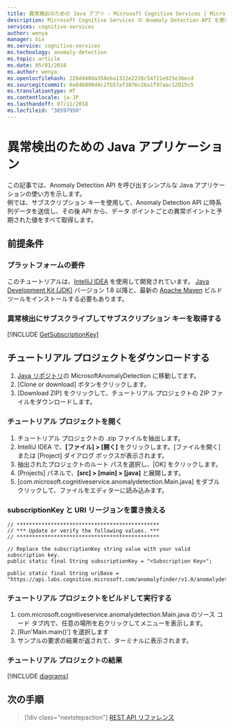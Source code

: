 ```yaml
---
title: 異常検出のための Java アプリ - Microsoft Cognitive Services | Microsoft Docs
description: Microsoft Cognitive Services の Anomaly Detection API を使用する Java アプリについて説明します。 API に元のデータ ポイントを送信し、予期される値と異常なポイントを取得します。
services: cognitive-services
author: wenya
manager: bix
ms.service: cognitive-services
ms.technology: anomaly-detection
ms.topic: article
ms.date: 05/01/2018
ms.author: wenya
ms.openlocfilehash: 228d440da358eba1322e2228c54f21e925e36ecd
ms.sourcegitcommit: 0a84b090d4c2fb57af3876c26a1f97aac12015c5
ms.translationtype: HT
ms.contentlocale: ja-JP
ms.lasthandoff: 07/11/2018
ms.locfileid: "38597950"
---
```

# <a name="anomaly-detection-java-application"></a>異常検出のための Java アプリケーション

この記事では、Anomaly Detection API を呼び出すシンプルな Java アプリケーションの使い方を示します。  
例では、サブスクリプション キーを使用して、Anomaly Detection API に時系列データを送信し、その後 API から、データ ポイントごとの異常ポイントと予期された値をすべて取得します。

## <a name="prerequisites"></a>前提条件

### <a name="platform-requirements"></a>プラットフォームの要件

このチュートリアルは、[IntelliJ IDEA](https://www.jetbrains.com/idea) を使用して開発されています。 [Java Development Kit (JDK)](http://www.oracle.com/technetwork/java/javase/downloads/index.html) バージョン 1.8 以降と、最新の [Apache Maven](http://maven.apache.org/) ビルド ツールをインストールする必要もあります。

### <a name="subscribe-to-anomaly-detection-and-get-a-subscription-key"></a>異常検出にサブスクライブしてサブスクリプション キーを取得する 

[!INCLUDE [GetSubscriptionKey](../includes/get-subscription-key.md)]
 

## <a name="download-the-tutorial-project"></a>チュートリアル プロジェクトをダウンロードする

1. [Java リポジトリ](https://github.com/MicrosoftAnomalyDetection/java-sample)の MicrosoftAnomalyDetection に移動してます。
2. [Clone or download] ボタンをクリックします。
3. [Download ZIP] をクリックして、チュートリアル プロジェクトの ZIP ファイルをダウンロードします。

<a name="Step1"></a>
### <a name="open-the-tutorial-project"></a>チュートリアル プロジェクトを開く

1. チュートリアル プロジェクトの .zip ファイルを抽出します。
2. IntelliJ IDEA で、**[ファイル] > [開く]** をクリックします。[ファイルを開く] または [Project] ダイアログ ボックスが表示されます。
3. 抽出されたプロジェクトのルート パスを選択し、[OK] をクリックします。
4. [Projects] パネルで、**[src] > [main] > [java]** と展開します。
5. [com.microsoft.cognitiveservice.anomalydetection.Main.java] をダブルクリックして、ファイルをエディターに読み込みます。

<a name="Step2"></a>
### <a name="replace-subscriptionkey-and-uri-region"></a>subscriptionKey と URI リージョンを置き換える

```
// **********************************************
// *** Update or verify the following values. ***
// **********************************************

// Replace the subscriptionKey string value with your valid subscription key.
public static final String subscriptionKey = "<Subscription Key>";

public static final String uriBase = "https://api.labs.cognitive.microsoft.com/anomalyfinder/v1.0/anomalydetection";

```

<a name="Step3"></a>
### <a name="build-and-run-the-tutorial-project"></a>チュートリアル プロジェクトをビルドして実行する

1. com.microsoft.cognitiveservice.anomalydetection.Main.java のソース コード タブ内で、任意の場所を右クリックしてメニューを表示します。 
2. [Run'Main.main()'] を選択します
3. サンプルの要求の結果が返されて、ターミナルに表示されます。

### <a name="result-of-the-tutorial-project"></a>チュートリアル プロジェクトの結果

[!INCLUDE [diagrams](../includes/diagrams.md)]

## <a name="next-steps"></a>次の手順

> [!div class="nextstepaction"]
> [REST API リファレンス](https://dev.labs.cognitive.microsoft.com/docs/services/anomaly-detection/operations/post-anomalydetection)
